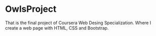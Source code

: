 # OwlsProject
That is the final project of Coursera Web Desing Specialization. Where I create a web page with HTML, CSS and Bootstrap.
